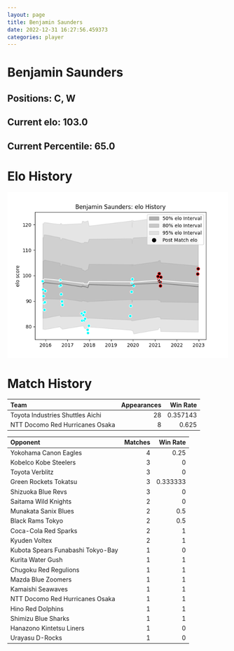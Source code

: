 ```yaml
---  
layout: page  
title: Benjamin Saunders  
date: 2022-12-31 16:27:56.459373  
categories: player  
---
```

# Benjamin Saunders

## Positions: C, W

## Current elo: 103.0

## Current Percentile: 65.0

# Elo History


![elo history](history_BenjaminSaunders.png)
# Match History


| Team                             |   Appearances |   Win Rate |
|:---------------------------------|--------------:|-----------:|
| Toyota Industries Shuttles Aichi |            28 |   0.357143 |
| NTT Docomo Red Hurricanes Osaka  |             8 |   0.625    |

| Opponent                          |   Matches |   Win Rate |
|:----------------------------------|----------:|-----------:|
| Yokohama Canon Eagles             |         4 |   0.25     |
| Kobelco Kobe Steelers             |         3 |   0        |
| Toyota Verblitz                   |         3 |   0        |
| Green Rockets Tokatsu             |         3 |   0.333333 |
| Shizuoka Blue Revs                |         3 |   0        |
| Saitama Wild Knights              |         2 |   0        |
| Munakata Sanix Blues              |         2 |   0.5      |
| Black Rams Tokyo                  |         2 |   0.5      |
| Coca-Cola Red Sparks              |         2 |   1        |
| Kyuden Voltex                     |         2 |   1        |
| Kubota Spears Funabashi Tokyo-Bay |         1 |   0        |
| Kurita Water Gush                 |         1 |   1        |
| Chugoku Red Regulions             |         1 |   1        |
| Mazda Blue Zoomers                |         1 |   1        |
| Kamaishi Seawaves                 |         1 |   1        |
| NTT Docomo Red Hurricanes Osaka   |         1 |   1        |
| Hino Red Dolphins                 |         1 |   1        |
| Shimizu Blue Sharks               |         1 |   1        |
| Hanazono Kintetsu Liners          |         1 |   0        |
| Urayasu D-Rocks                   |         1 |   0        |